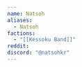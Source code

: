 ```yaml
---
name: Natsoh
aliases:
  - Natsoh
factions:
  - "[[Kessoku Band]]"
reddit: 
discord: "@natsohkr"
---
```

